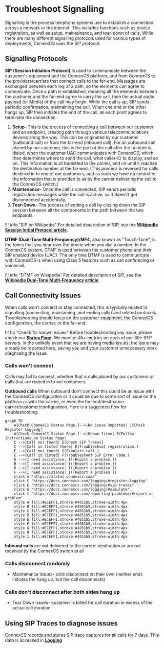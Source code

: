 # Troubleshoot Signalling
Signalling is the process telephony systems use to establish a connection across a network or the internet. This includes functions such as device registration, as well as setup, maintainance, and tear-down of calls. While there are many different signalling protocols used for various types of deployments, ConnexCS uses the SIP protocol. 

## Signalling Protocols
**SIP (Session Initiation Protocol)** is used to communicate between the customer's equipment and the ConnexCS platform, and from ConnexCS to the providers/carriers that connect calls to the far-end. Messages are exchanged between each leg of a path, so the elements can agree to commnicate. Once a path is extablished, meaning all the elements between the customer and the far-end agree to carry the call, then the actual audio payload (or Media) of the call may begin. While the call is up, SIP sends periodic confirmation, maintaining the call. When one end or the other hangs up, SIP then initiates the end of the call, as each point agrees to terminate the connection. 

1. **Setup**- This is the process of connecting a call between our customer and an endpoint, creating path through various telecommunciations devices along the way. This can be originated by our customer (outbound call) or from the far-end (inbound call). For an outbound call placed by our customer, this is the part of the call after the number is dialed, when the customer UAC communicates with ConenxCS, which then determines where to send the call, what caller-ID to display, and so on. This information is all transitted to the carrier, and on until it reaches the destination number at the far-end. (This process is reversed for calls destined in to one of our customers, and as such we have no control of the information that is provided to us by the carrier delivering the call to the ConnexCS switch.)
2. **Maintenance**- Once the call is connected, SIP sends periodic registration messages while the call is active, so it doesn't get disconnected accidentally. 
3. **Tear-Down**- The process of ending a call by closing down the SIP session between all the components in the path between the two endpoints. 

!!! info "SIP on Wikipedia"
    For detailed description of SIP, see the [**Wikipedia Session Initial Protocol article**](https://en.wikipedia.org/wiki/Session_Initiation_Protocol). 

**DTMF (Dual-Tone Multi-Frequency)/MF4**, also known as "Touch-Tone", is the tones that you hear over the phone when you dial a number. In the ConnexCS system, DTMF is used between the customer phone and their SIP enabled device (UAC). The only time DTMF is used to communicate with ConnexCS is when using Class 5 features such as call conferecing or voicemail.  

!!! info "DTMF on Wikipedia"
    For detailed description of SIP, see the [**Wikipedia Dual-Tone Multi-Frequency article**](https://en.wikipedia.org/wiki/Dual-tone_multi-frequency_signaling). 
    
## Call Connectivity Issues
When calls won't connect or stay connected, this is typically related to signalling (connecting, maintaining, and ending calls) and related protocols. Troubleshooting should focus on the customer equipment, the ConnexCS configuration, the carrier, or the far-end. 

!!! tip "Check for known issues"
    Before troubleshooting any issue, please check our [**Status Page**](https://status.connexcs.com/). We monitor 45+ metrics on each of our 30+ RTP servers. In the unlikely event that we are having media issues, the issue may already be reported here, saving you and your customer unnecessary work diagnosing the issue. 
    
### Calls won't connect
Calls may fail to connect, whether that is calls placed by our customers or calls that are routed in to out customers. 

**Outbound calls** When outbound don't connect this could be an issue with the ConnexCS configuration or it could be due to some sort of issue on the platform or with the carrier, or even the far-end/desitnation carrier/customer/configuration. Here is a suggested flow for troubleshooting:

```mermaid
graph TD
    A[Check ConnexCS Status Page.]-->|No issue Reported| C[Check Register Logging]
    A[Check ConnexCS Status Page.]-->|Known Issue| B(Follow Instructions on Status Page)
    C -->|Call not found| E[Check SIP Traces]    
    C -->|Call is listed there| D(Troubleshoot registration.)
    E -->|Call not found| G[Simulate call.]
    E -->|Call is listed| F(Troubleshoot SIP Error Code.)
    G -->|I need assistance| I([Report a problem.])
    B -->|I need assistance| I([Report a problem.])
    D -->|I need assistance| I([Report a problem.])
    F -->|I need assistance| I([Report a problem.])
    click A "https://status.connexcs.com/"
    click C "https://docs.connexcs.com/logging/#register-logging"
    click E "https://docs.connexcs.com/logging/#sip-traces"
    click G "https://docs.connexcs.com/logging/#simulate"
    click I "https://docs.connexcs.com/reporting-problems/#report-a-problem"
    style A fill:#ECEFF1,stroke:#4051b5,stroke-width:4px
    style B fill:#ECEFF1,stroke:#4051b5,stroke-width:4px
    style C fill:#ECEFF1,stroke:#4051b5,stroke-width:4px
    style D fill:#ECEFF1,stroke:#4051b5,stroke-width:4px
    style E fill:#ECEFF1,stroke:#4051b5,stroke-width:4px
    style F fill:#ECEFF1,stroke:#4051b5,stroke-width:4px
    style G fill:#ECEFF1,stroke:#4051b5,stroke-width:4px
    style H fill:#ECEFF1,stroke:#4051b5,stroke-width:4px
    style I fill:#ECEFF1,stroke:#4051b5,stroke-width:4px
```


**Inbound calls** are not delivered to the correct desitnation or are not received by the ConnexCS switch at all

### Calls disconnect randomly
+ Maintenance Issues- calls disconnect on their own (neither ends initiates the hang up, but the call disconnects)

### Calls don't disconnect after both sides hang up
+ Tear Down issues- customer is billed for call duration in excess of the actual call duration

## Using SIP Traces to diagnose issues
ConnexCS records and stores SIP trace captures for all calls for 7 days. This data is accessed in [**Logging**](/logging)


